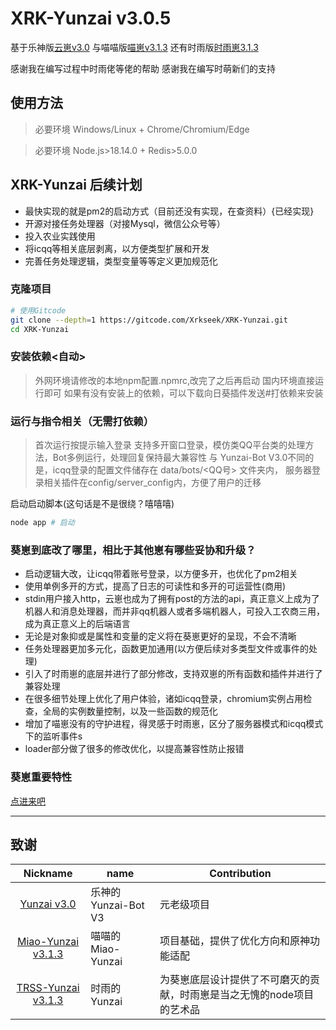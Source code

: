 # XRK-Yunzai v3.0.5

基于乐神版[云崽v3.0](https://gitee.com/le-niao/Yunzai-Bot) 与喵喵版[喵崽v3.1.3](https://gitee.com/yoimiya-kokomi/Miao-Yunzai) 还有时雨版[时雨崽3.1.3](https://gitee.com/TimeRainStarSky/Yunzai)

感谢我在编写过程中时雨佬等佬的帮助
感谢我在编写时萌新们的支持

## 使用方法

> 必要环境 Windows/Linux + Chrome/Chromium/Edge

> 必要环境 Node.js>18.14.0 + Redis>5.0.0

## XRK-Yunzai 后续计划

- 最快实现的就是pm2的启动方式（目前还没有实现，在查资料）{已经实现}
- 开源对接任务处理器（对接Mysql，微信公众号等）
- 投入农业实践使用
- 将icqq等相关底层剥离，以方便类型扩展和开发
- 完善任务处理逻辑，类型变量等等定义更加规范化

### 克隆项目

```sh
# 使用Gitcode
git clone --depth=1 https://gitcode.com/Xrkseek/XRK-Yunzai.git
cd XRK-Yunzai 
```

###  安装依赖<自动>

> 外网环境请修改的本地npm配置.npmrc,改完了之后再启动
> 国内环境直接运行即可
> 如果有没有安装上的依赖，可以下载向日葵插件发送#打依赖来安装

###  运行与指令相关（无需打依赖）

> 首次运行按提示输入登录
> 支持多开窗口登录，模仿类QQ平台类的处理方法，Bot多例运行，处理回复保持最大兼容性
> 与 Yunzai-Bot V3.0不同的是，icqq登录的配置文件储存在 data/bots/<QQ号> 文件夹内，
> 服务器登录相关插件在config/server_config内，方便了用户的迁移

启动启动脚本(这句话是不是很绕？嘻嘻嘻)
```sh
node app # 启动
```

###  葵崽到底改了哪里，相比于其他崽有哪些妥协和升级？

- 启动逻辑大改，让icqq带着账号登录，以方便多开，也优化了pm2相关
- 使用单例多开的方式，提高了日志的可读性和多开的可运营性(商用)
- stdin用户接入http，云崽也成为了拥有post的方法的api，真正意义上成为了机器人和消息处理器，而并非qq机器人或者多端机器人，可投入工农商三用，成为真正意义上的后端语言
- 无论是对象抑或是属性和变量的定义将在葵崽更好的呈现，不会不清晰
- 任务处理器更加多元化，函数更加通用(以方便后续对多类型文件或事件的处理)
- 引入了时雨崽的底层并进行了部分修改，支持双崽的所有函数和插件并进行了兼容处理
- 在很多细节处理上优化了用户体验，诸如icqq登录，chromium实例占用检查，全局的实例数量控制，以及一些函数的规范化
- 增加了喵崽没有的守护进程，得灵感于时雨崽，区分了服务器模式和icqq模式下的监听事件s
- loader部分做了很多的修改优化，以提高兼容性防止报错

### 葵崽重要特性

[点进来吧](./stdin.md)

<hr>

## 致谢

|                           Nickname                            |       name       |   Contribution   |
|:-------------------------------------------------------------:|------------------|------------------|
|      [Yunzai v3.0](https://gitee.com/le-niao/Yunzai-Bot)      | 乐神的Yunzai-Bot V3 | 元老级项目 |
|      [Miao-Yunzai v3.1.3](https://gitee.com/yoimiya-kokomi/Miao-Yunzai)      | 喵喵的Miao-Yunzai | 项目基础，提供了优化方向和原神功能适配 |
|      [TRSS-Yunzai v3.1.3](https://gitee.com/TimeRainStarSky/Yunzai)      | 时雨的Yunzai | 为葵崽底层设计提供了不可磨灭的贡献，时雨崽是当之无愧的node项目的艺术品 |